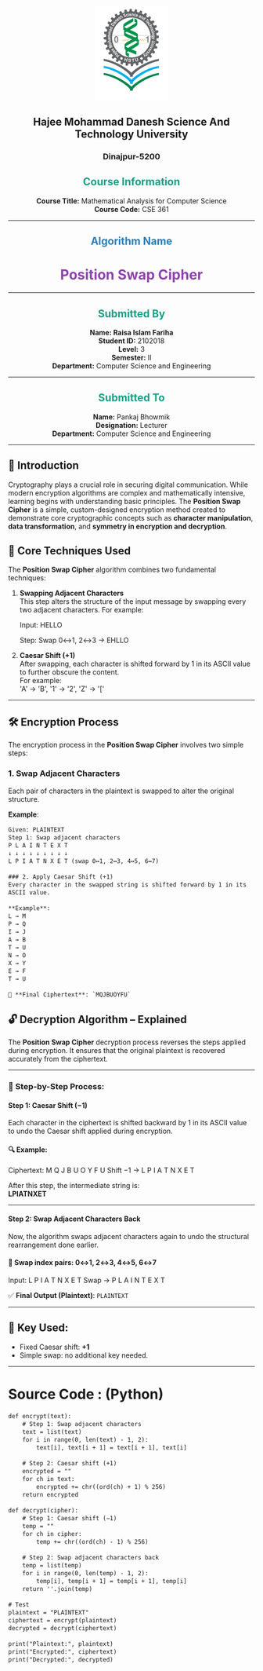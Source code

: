 <p align="center">
<img src="./HSTU_Logo.png" alt="HSTU Logo" width="150">
</p>
<h2 align="center"><strong>Hajee Mohammad Danesh Science And Technology University</strong></h2>
<h3 align="center">Dinajpur-5200</h3>


<h2 align="center" style="color:#16a085;"><strong> Course Information</strong></h2>

<p align="center">
  <strong>Course Title:</strong> Mathematical Analysis for Computer Science  
  <br>
  <strong>Course Code:</strong> CSE 361
</p>

---

<h2 align="center" style="color:#2980b9;"><strong> Algorithm Name</strong></h2>

<h1 align="center" style="color:#8e44ad;"><strong>  Position Swap Cipher </strong></h1>

---

<h2 align="center" style="color:#16a085;"><strong> Submitted By</strong></h2>

<p align="center">
  <strong>Name: Raisa Islam Fariha </strong> 
  <br>
  <strong>Student ID:</strong> 2102018  
  <br>
  <strong>Level:</strong> 3  
  <br>
  <strong>Semester:</strong> II  
  <br>
  <strong>Department:</strong> Computer Science and Engineering  
</p>

---
<h2 align="center" style="color:#16a085;"><strong> Submitted To</strong></h2>

<p align="center">
  <strong>Name:</strong> Pankaj Bhowmik  
  <br>
  <strong>Designation:</strong> Lecturer  
  <br>
  <strong>Department:</strong> Computer Science and Engineering  
</p>

---

## 🧾 Introduction

Cryptography plays a crucial role in securing digital communication. While modern encryption algorithms are complex and mathematically intensive, learning begins with understanding basic principles. The **Position Swap Cipher** is a simple, custom-designed encryption method created to demonstrate core cryptographic concepts such as **character manipulation**, **data transformation**, and **symmetry in encryption and decryption**.
## 🔧 Core Techniques Used

The **Position Swap Cipher** algorithm combines two fundamental techniques:

1. **Swapping Adjacent Characters**  
   This step alters the structure of the input message by swapping every two adjacent characters.
   For example:
   
   Input: HELLO
   
   Step: Swap 0↔1, 2↔3 → EHLLO
   
2. **Caesar Shift (+1)**  
After swapping, each character is shifted forward by 1 in its ASCII value to further obscure the content.  
For example:  
'A' → 'B', '1' → '2', 'Z' → '['

---
## 🛠️ Encryption Process

The encryption process in the **Position Swap Cipher** involves two simple steps:

### 1. Swap Adjacent Characters  
Each pair of characters in the plaintext is swapped to alter the original structure.

**Example**:  
```text
Given: PLAINTEXT
Step 1: Swap adjacent characters
P L A I N T E X T
↓ ↓ ↓ ↓ ↓ ↓ ↓ ↓ ↓
L P I A T N X E T (swap 0↔1, 2↔3, 4↔5, 6↔7)

### 2. Apply Caesar Shift (+1)  
Every character in the swapped string is shifted forward by 1 in its ASCII value.

**Example**:  
L → M
P → Q
I → J
A → B
T → U
N → O
X → Y
E → F
T → U

🔐 **Final Ciphertext**: `MQJBUOYFU`
```
## 🔓 Decryption Algorithm – Explained

The **Position Swap Cipher** decryption process reverses the steps applied during encryption. It ensures that the original plaintext is recovered accurately from the ciphertext.

---

### 🔄 Step-by-Step Process:

#### **Step 1: Caesar Shift (−1)**  
Each character in the ciphertext is shifted backward by 1 in its ASCII value to undo the Caesar shift applied during encryption.

#### 🔍 Example:
Ciphertext: M Q J B U O Y F U
Shift −1 → L P I A T N X E T

After this step, the intermediate string is:  
**LPIATNXET**

---

#### **Step 2: Swap Adjacent Characters Back**  
Now, the algorithm swaps adjacent characters again to undo the structural rearrangement done earlier.

#### 🔁 Swap index pairs: 0↔1, 2↔3, 4↔5, 6↔7

Input: L P I A T N X E T
Swap → P L A I N T E X T

✅ **Final Output (Plaintext)**: `PLAINTEXT`

---

## 🔑 Key Used:
- Fixed Caesar shift: **+1**
- Simple swap: no additional key needed.

---

# Source Code : (Python)

```text
def encrypt(text):
    # Step 1: Swap adjacent characters
    text = list(text)
    for i in range(0, len(text) - 1, 2):
        text[i], text[i + 1] = text[i + 1], text[i]
    
    # Step 2: Caesar shift (+1)
    encrypted = ""
    for ch in text:
        encrypted += chr((ord(ch) + 1) % 256)
    return encrypted

def decrypt(cipher):
    # Step 1: Caesar shift (−1)
    temp = ""
    for ch in cipher:
        temp += chr((ord(ch) - 1) % 256)

    # Step 2: Swap adjacent characters back
    temp = list(temp)
    for i in range(0, len(temp) - 1, 2):
        temp[i], temp[i + 1] = temp[i + 1], temp[i]
    return ''.join(temp)

# Test
plaintext = "PLAINTEXT"
ciphertext = encrypt(plaintext)
decrypted = decrypt(ciphertext)

print("Plaintext:", plaintext)
print("Encrypted:", ciphertext)
print("Decrypted:", decrypted)

```
